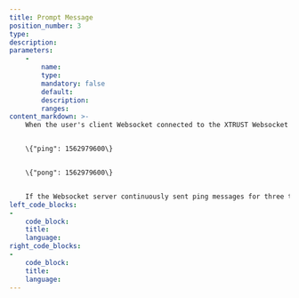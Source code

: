 ```yaml
---
title: Prompt Message
position_number: 3
type:
description:
parameters:
    -
        name:
        type:
        mandatory: false
        default:
        description:
        ranges:
content_markdown: >-
    When the user's client Websocket connected to the XTRUST Websocket server, the server will periodically send a ping message to user (currently set as 5 seconds) and include a timestamp. After receiving this prompt message, the user should promptly return the pong message and include the same timestamp in the following format:


    \{"ping": 1562979600\}


    \{"pong": 1562979600\}


    If the Websocket server continuously sent ping messages for three times without receiving any "pong" messages, the server will automatically disconnect with the client. However, after connecting to the server, the user can also send a message "ping" to the server. When the server received the information of ping , it will reply a "pong" message.
left_code_blocks:
-
    code_block:
    title:
    language:
right_code_blocks:
-
    code_block:
    title:
    language:
---
```


